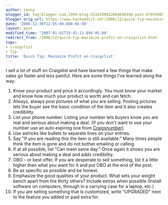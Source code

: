 ```yaml
---
author: jenny
blogger_id: tag:blogger.com,1999:blog-5518298822864690168.post-6707690956249662233
blogger_orig_url: https://www.hackaddict.net/2006/12/quick-tip-mazimize-profit-on-craigslist.html
date: '2006-12-30T12:05:00.000-05:00'
layout: post
modified_time: '2007-01-02T19:41:12.894-05:00'
redirect_from: /2006/12/quick-tip-mazimize-profit-on-craigslist.html
tags:
- craigslist
- tip
title: 'Quick Tip: Maximize Profit on Craigslist'
---
```


I sell a lot of stuff on Craigslist and have learned a few things that make sales go faster and less painful.  Here are some things I've learned along the way:<br /><ol><li>Know your product and price it accordingly.  You must know your market and know how much your product is worth and can fetch. <br /></li><li>Always, always post pictures of what you are selling.  Posting pictures lets the buyer see the basic condition of the item and it also creates credibility.</li><li>List your phone number.  Listing your number lets buyers know you are real and serious about making a deal. (If you don't want to use your number use an auto expiring one from <a href="http://www.craigsnumber.com/">Craigsnumber</a>).</li><li>Use astricks like bullets to separate lines on your entries.</li><li>Say "If you are reading this the item is still available."  Many times people think the item is gone and do not bother emailing or calling.</li><li>If at all possible, list "Can meet same day."  Once again it shows you are serious about making a deal and adds credibility.</li><li>OBO - or best offer.  If you are desperate to sell something, list it a little higher than what you want for it and put OBO at the end of the post.</li><li>Be as specific as possible and be honest.</li><li>Emphasize the good qualities of your product.  What sets your weight bench apart from the thirty others?  Include extras when possible (Install software on computers, through in a carrying case for a laptop, etc.)</li><li>If you are selling something that is customized, write "UPGRADED" next to the feature you added or paid extra for.</li></ol>